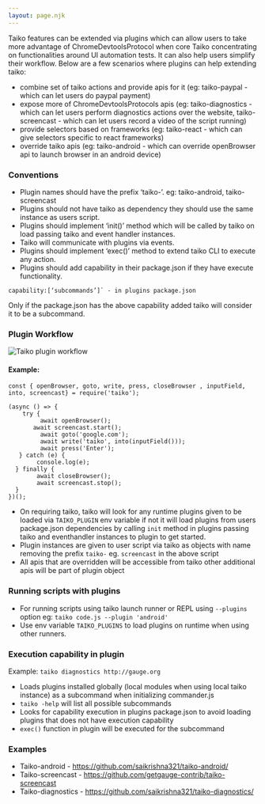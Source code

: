 ```yaml
---
layout: page.njk
---
```


Taiko features can be extended via plugins which can allow users to take more advantage of ChromeDevtoolsProtocol 
when core Taiko concentrating on functionalities around UI automation tests. It can also help users simplify their workflow.
Below are a few scenarios where plugins can help extending taiko:

- combine set of taiko actions and provide apis for it (eg: taiko-paypal - which can let users do paypal payment)
- expose more of ChromeDevtoolsProtocols apis (eg: taiko-diagnostics - which can let users perform diagnostics actions 
over the website, taiko-screencast - which can let users record a video of the script running)
- provide selectors based on frameworks (eg: taiko-react - which can give selectors specific to react frameworks)
- override taiko apis (eg: taiko-android - which can override openBrowser api to launch browser in an android device)

### Conventions

- Plugin names should have the prefix ‘taiko-’. eg: taiko-android, taiko-screencast
- Plugins should not have taiko as dependency they should use the same instance as users script.
- Plugins should implement ‘init()’ method which will be called by taiko on load passing taiko and event handler instances.
- Taiko will communicate with plugins via events.
- Plugins should implement ‘exec()’ method to extend taiko CLI to execute any action. 
- Plugins should add capability in their package.json if they have execute functionality.
 ```
capability:[‘subcommands’]` - in plugins package.json 
```
Only if the package.json has the above capability added taiko will consider it to be a subcommand. 

### Plugin Workflow

![Taiko plugin workflow](https://user-images.githubusercontent.com/6358540/59250814-ebe81b80-8c45-11e9-80ab-6ab17df24aa5.png)

#### Example:
```
const { openBrowser, goto, write, press, closeBrowser , inputField, into, screencast} = require('taiko');

(async () => {
    try {
         await openBrowser();
	   await screencast.start();	
         await goto('google.com');
         await write('taiko', into(inputField()));
         await press('Enter');
   } catch (e) {
        console.log(e);
  } finally {
        await closeBrowser();
        await screencast.stop(); 
  }
})();
```

- On requiring taiko, taiko will look for any runtime plugins given to be loaded via `TAIKO_PLUGIN` env variable if 
not it will load plugins from users package.json dependencies by calling `init` method in plugins passing taiko and 
eventhandler instances to plugin to get started.
- Plugin instances are given to user script via taiko as objects with name removing the prefix `taiko-` eg. `screencast` in the above script
- All apis that are overridden will be accessible from taiko other additional apis will be part of plugin object

### Running scripts with plugins

- For running scripts using taiko launch runner or REPL using `--plugins` option 
eg: `taiko code.js --plugin 'android'`
- Use env variable `TAIKO_PLUGINS` to load plugins on runtime when using other runners.


### Execution capability in plugin
Example: `taiko diagnostics http://gauge.org`
- Loads plugins installed globally (local modules when using local taiko instance) as a subcommand when initializing commander.js
- `taiko -help` will list all possible subcommands
- Looks for capability execution in plugins package.json to avoid loading plugins that does not have execution capability
- `exec()` function in plugin will be executed for the subcommand

### Examples
- Taiko-android       - https://github.com/saikrishna321/taiko-android/
- Taiko-screencast  - https://github.com/getgauge-contrib/taiko-screencast
- Taiko-diagnostics - https://github.com/saikrishna321/taiko-diagnostics/